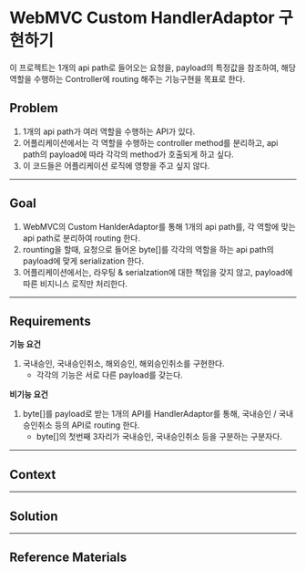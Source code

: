 # WebMVC Custom HandlerAdaptor 구현하기
이 프로젝트는 1개의 api path로 들어오는 요청을, payload의 특정값을 참조하여, 해당 역할을 수행하는 Controller에 routing 해주는 기능구현을 목표로 한다.  

## Problem
1. 1개의 api path가 여러 역할을 수행하는 API가 있다.
2. 어플리케이션에서는 각 역할을 수행하는 controller method를 분리하고, api path의 payload에 따라 각각의 method가 호출되게 하고 싶다.
3. 이 코드들은 어플리케이션 로직에 영향을 주고 싶지 않다.

---

## Goal
1. WebMVC의 Custom HanlderAdaptor를 통해 1개의 api path를, 각 역할에 맞는 api path로 분리하여 routing 한다.
2. rounting을 할때, 요청으로 들어온 byte[]를 각각의 역할을 하는 api path의 payload에 맞게 serialization 한다.
3. 어플리케이션에서는, 라우팅 & serialzation에 대한 책임을 갖지 않고, payload에 따른 비지니스 로직만 처리한다.

---

## Requirements
**기능 요건**
1. 국내승인, 국내승인취소, 해외승인, 해외승인취소를 구현한다.
    - 각각의 기능은 서로 다른 payload를 갖는다.

**비기능 요건**
1. byte[]를 payload로 받는 1개의 API를 HandlerAdaptor를 통해, 국내승인 / 국내승인취소 등의 API로 routing 한다.
   - byte[]의 첫번째 3자리가 국내승인, 국내승인취소 등을 구분하는 구분자다.

---

## Context

---

## Solution

---

## Reference Materials